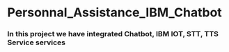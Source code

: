# Personnal_Assistance_IBM_Chatbot

### In this project we have integrated Chatbot, IBM IOT, STT, TTS Service services
